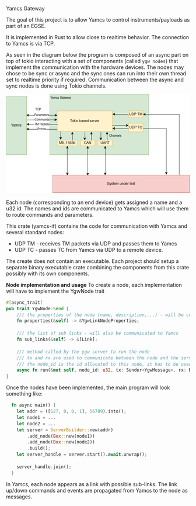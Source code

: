 Yamcs Gateway

The goal of this project is to allow Yamcs to control instruments/payloads as part of an EGSE. 

It is implemented in Rust to allow close to realtime behavior. The connection to Yamcs is via TCP.

As seen in the diagram below the program is composed of an async part on top of tokio interacting with a set of components (called ``ygw nodes``) that implement the communication with the hardware devices. The nodes may chose to be sync or async and the sync ones can run into their own thread set to realtime priority if required. Communication between the async and sync nodes is done using Tokio channels.

![ ALT](/drawings/yamcs-gateway.drawio.png)

Each node (corresponding to an end device) gets assigned a name and a u32 id. The names and ids are communicated to Yamcs which will use them to route commands and parameters.

This crate (yamcs-if) contains the code for communication with Yamcs and several standard nodes:
 - UDP TM - receives TM packets via UDP and passes them to Yamcs
 - UDP TC - passes TC from Yamcs via UDP to a remote device.

The create does not contain an executable. Each project should setup a separate binary executable crate combining the components from this crate possibly with its own components.


**Node implementation and usage**
To create a node, each implementation will have to implement the YgwNode trait

```rust
#[async_trait]
pub trait YgwNode:Send {
    /// the properties of the node (name, description,...) - will be communicated to Yamcs
    fn properties(&self) -> &YgwLinkNodeProperties;

    /// the list of sub links - will also be communicated to Yamcs
    fn sub_links(&self) -> &[Link];

    /// method called by the ygw server to run the node
    /// tx and rx are used to communicate between the node and the server
    /// the node_id is the id allocated to this node, it has to be used for all the messages sent to the server
    async fn run(&mut self, node_id: u32, tx: Sender<YgwMessage>, rx: Receiver<YgwMessage>);
}
``` 

Once the nodes have been implemented, the main program will look something like:
```rust
  fn async main() {
    let addr = ([127, 0, 0, 1], 56789).into();
    let node1 = ...
    let node2 = ...
    let server = ServerBuilder::new(addr)
        .add_node(Box::new(node1))
        .add_node(Box::new(node2))
        .build();
    let server_handle = server.start().await.unwrap();

    server_handle.join();
  }
```

In Yamcs, each node appears as a link with possible sub-links. The link up/down commands and events are propagated from Yamcs to the node as messages.
